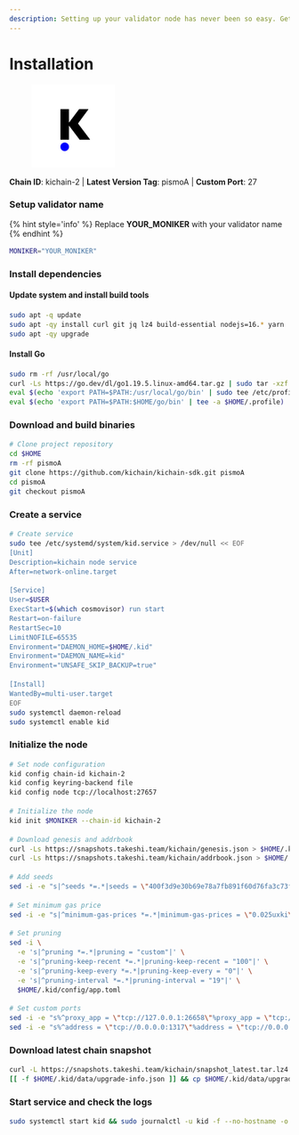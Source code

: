 ```yaml
---
description: Setting up your validator node has never been so easy. Get your validator running in minutes by following step by step instructions.
---
```


# Installation

<figure><img src="https://github.com/takeshi-val/Logo/raw/main/kichain.png" width="150" alt=""><figcaption></figcaption></figure>

**Chain ID**: kichain-2 | **Latest Version Tag**: pismoA | **Custom Port**: 27

### Setup validator name

{% hint style='info' %}
Replace **YOUR_MONIKER** with your validator name
{% endhint %}

```bash
MONIKER="YOUR_MONIKER"
```

### Install dependencies


#### Update system and install build tools

```bash
sudo apt -q update
sudo apt -qy install curl git jq lz4 build-essential nodejs=16.* yarn
sudo apt -qy upgrade
```

#### Install Go

```bash
sudo rm -rf /usr/local/go
curl -Ls https://go.dev/dl/go1.19.5.linux-amd64.tar.gz | sudo tar -xzf - -C /usr/local
eval $(echo 'export PATH=$PATH:/usr/local/go/bin' | sudo tee /etc/profile.d/golang.sh)
eval $(echo 'export PATH=$PATH:$HOME/go/bin' | tee -a $HOME/.profile)
```

### Download and build binaries

```bash
# Clone project repository
cd $HOME
rm -rf pismoA
git clone https://github.com/kichain/kichain-sdk.git pismoA
cd pismoA
git checkout pismoA


```

### Сreate a service

```bash
# Create service
sudo tee /etc/systemd/system/kid.service > /dev/null << EOF
[Unit]
Description=kichain node service
After=network-online.target

[Service]
User=$USER
ExecStart=$(which cosmovisor) run start
Restart=on-failure
RestartSec=10
LimitNOFILE=65535
Environment="DAEMON_HOME=$HOME/.kid"
Environment="DAEMON_NAME=kid"
Environment="UNSAFE_SKIP_BACKUP=true"

[Install]
WantedBy=multi-user.target
EOF
sudo systemctl daemon-reload
sudo systemctl enable kid
```

### Initialize the node

```bash
# Set node configuration
kid config chain-id kichain-2
kid config keyring-backend file
kid config node tcp://localhost:27657

# Initialize the node
kid init $MONIKER --chain-id kichain-2

# Download genesis and addrbook
curl -Ls https://snapshots.takeshi.team/kichain/genesis.json > $HOME/.kid/config/genesis.json
curl -Ls https://snapshots.takeshi.team/kichain/addrbook.json > $HOME/.kid/config/addrbook.json

# Add seeds
sed -i -e "s|^seeds *=.*|seeds = \"400f3d9e30b69e78a7fb891f60d76fa3c73f0ecc@kichain.rpc.takeshi.team:27659\"|" $HOME/.kid/config/config.toml

# Set minimum gas price
sed -i -e "s|^minimum-gas-prices *=.*|minimum-gas-prices = \"0.025uxki\"|" $HOME/.kid/config/app.toml

# Set pruning
sed -i \
  -e 's|^pruning *=.*|pruning = "custom"|' \
  -e 's|^pruning-keep-recent *=.*|pruning-keep-recent = "100"|' \
  -e 's|^pruning-keep-every *=.*|pruning-keep-every = "0"|' \
  -e 's|^pruning-interval *=.*|pruning-interval = "19"|' \
  $HOME/.kid/config/app.toml

# Set custom ports
sed -i -e "s%^proxy_app = \"tcp://127.0.0.1:26658\"%proxy_app = \"tcp://127.0.0.1:27658\"%; s%^laddr = \"tcp://127.0.0.1:26657\"%laddr = \"tcp://127.0.0.1:27657\"%; s%^pprof_laddr = \"localhost:6060\"%pprof_laddr = \"localhost:27060\"%; s%^laddr = \"tcp://0.0.0.0:26656\"%laddr = \"tcp://0.0.0.0:27656\"%; s%^prometheus_listen_addr = \":26660\"%prometheus_listen_addr = \":27660\"%" $HOME/.kid/config/config.toml
sed -i -e "s%^address = \"tcp://0.0.0.0:1317\"%address = \"tcp://0.0.0.0:27317\"%; s%^address = \":8080\"%address = \":27080\"%; s%^address = \"0.0.0.0:9090\"%address = \"0.0.0.0:27090\"%; s%^address = \"0.0.0.0:9091\"%address = \"0.0.0.0:27091\"%; s%^address = \"0.0.0.0:8545\"%address = \"0.0.0.0:27545\"%; s%^ws-address = \"0.0.0.0:8546\"%ws-address = \"0.0.0.0:27546\"%" $HOME/.kid/config/app.toml
```

### Download latest chain snapshot

```bash
curl -L https://snapshots.takeshi.team/kichain/snapshot_latest.tar.lz4 | tar -Ilz4 -xf - -C $HOME/.kid
[[ -f $HOME/.kid/data/upgrade-info.json ]] && cp $HOME/.kid/data/upgrade-info.json $HOME/.kid/cosmovisor/genesis/upgrade-info.json
```

### Start service and check the logs

```bash
sudo systemctl start kid && sudo journalctl -u kid -f --no-hostname -o cat
```
